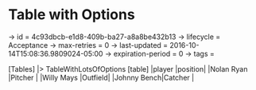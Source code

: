 # Table with Options

-> id = 4c93dbcb-e1d8-409b-ba27-a8a8be432b13
-> lifecycle = Acceptance
-> max-retries = 0
-> last-updated = 2016-10-14T15:08:36.9809024-05:00
-> expiration-period = 0
-> tags = 

[Tables]
|> TableWithLotsOfOptions
    [table]
    |player      |position|
    |Nolan Ryan  |Pitcher |
    |Willy Mays  |Outfield|
    |Johnny Bench|Catcher |


~~~
